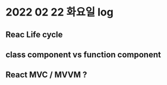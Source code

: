 # 2022 02 22 화요일 log

## Reac Life cycle

## class component vs function component

## React MVC / MVVM ?
